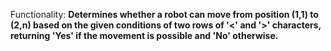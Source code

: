 Functionality: **Determines whether a robot can move from position (1,1) to (2,n) based on the given conditions of two rows of '<' and '>' characters, returning 'Yes' if the movement is possible and 'No' otherwise.**